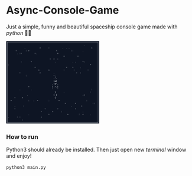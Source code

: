 # Async-Console-Game
Just a simple, funny and beautiful spaceship console game made with *python* :rocket::dizzy:  

<img src="images/game-screenshot-1.png" alt="Game Screenshot" width="50%" />  
  

### How to run
Python3 should already be installed. Then just open new *terminal* window and enjoy!
```
python3 main.py
```
